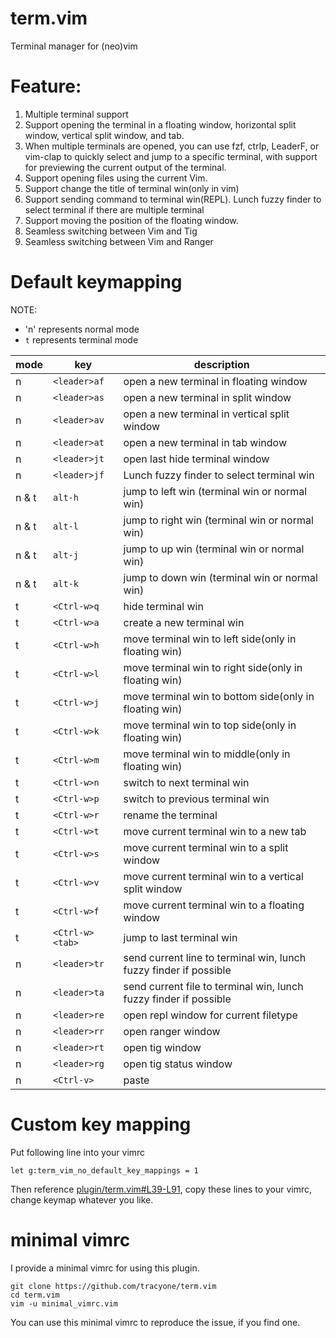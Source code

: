 # term.vim

Terminal manager for (neo)vim

# Feature:

1. Multiple terminal support
2. Support opening the terminal in a floating window, horizontal split window, vertical split window, and tab.
3. When multiple terminals are opened, you can use fzf, ctrlp, LeaderF, or vim-clap to quickly select and jump to a specific terminal, with support for previewing the current output of the terminal.
4. Support opening files using the current Vim.
5. Support change the title of terminal win(only in vim)
6. Support sending command to terminal win(REPL). Lunch fuzzy finder to select terminal if there are multiple terminal
7. Support moving the position of the floating window.
8. Seamless switching between Vim and Tig
8. Seamless switching between Vim and Ranger


# Default keymapping

NOTE:
- 'n' represents normal mode
- `t` represents terminal mode

mode  |      key | description
----  |     ---- | -----------
n | `<leader>af` | open a new terminal in floating window
n | `<leader>as` | open a new terminal in split window
n | `<leader>av` | open a new terminal in vertical split window
n | `<leader>at` | open a new terminal in tab window
n | `<leader>jt` | open last hide terminal window
n | `<leader>jf `| Lunch fuzzy finder to select terminal win
n & t | `alt-h` | jump to left win (terminal win or normal win)
n & t | `alt-l` | jump to right win (terminal win or normal win)
n & t | `alt-j` | jump to up win (terminal win or normal win)
n & t | `alt-k` | jump to down win (terminal win or normal win)
 t | `<Ctrl-w>q` | hide terminal win
 t | `<Ctrl-w>a` | create a new terminal win
 t | `<Ctrl-w>h` | move terminal win to left side(only in floating win)
 t | `<Ctrl-w>l` | move terminal win to right side(only in floating win)
 t | `<Ctrl-w>j` | move terminal win to bottom side(only in floating win)
 t | `<Ctrl-w>k` | move terminal win to top side(only in floating win)
 t | `<Ctrl-w>m` | move terminal win to middle(only in floating win)
 t | `<Ctrl-w>n` | switch to next terminal win
 t | `<Ctrl-w>p` | switch to previous terminal win
 t | `<Ctrl-w>r` | rename the terminal
 t | `<Ctrl-w>t` | move current terminal win to a new tab
 t | `<Ctrl-w>s` | move current terminal win to a split window
 t | `<Ctrl-w>v` | move current terminal win to a vertical split window
 t | `<Ctrl-w>f` | move current terminal win to a floating window
 t | `<Ctrl-w><tab>` | jump to last terminal win
 n | `<leader>tr` | send current line to terminal win, lunch fuzzy finder if possible
 n | `<leader>ta` | send current file to terminal win, lunch fuzzy finder if possible
 n | `<leader>re` | open repl window for current filetype
 n | `<leader>rr` | open ranger window
 n | `<leader>rt` | open tig window
 n | `<leader>rg` | open tig status window
 n | `<Ctrl-v>` | paste

# Custom key mapping

Put following line into your vimrc

```
let g:term_vim_no_default_key_mappings = 1
```

Then reference [plugin/term.vim#L39-L91](https://github.com/tracyone/term.vim/blob/main/plugin/term.vim#L39-L91), copy these lines to your vimrc, change keymap whatever you like.

# minimal vimrc

I provide a minimal vimrc for using this plugin.

```
git clone https://github.com/tracyone/term.vim
cd term.vim
vim -u minimal_vimrc.vim
```

You can use this minimal vimrc to reproduce the issue, if you find one.


